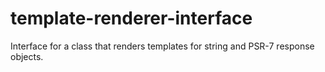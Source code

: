 # template-renderer-interface
Interface for a class that renders templates for string and PSR-7 response objects.
